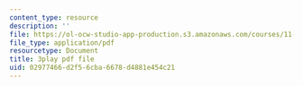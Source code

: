 ```yaml
---
content_type: resource
description: ''
file: https://ol-ocw-studio-app-production.s3.amazonaws.com/courses/11-601-introduction-to-environmental-policy-and-planning-fall-2016/02977466d2f56cba6678d4881e454c21_lkq-QWxaxjw.pdf
file_type: application/pdf
resourcetype: Document
title: 3play pdf file
uid: 02977466-d2f5-6cba-6678-d4881e454c21
---
```

